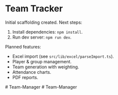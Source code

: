 # Team Tracker

Initial scaffolding created. Next steps:
1. Install dependencies: `npm install`.
2. Run dev server: `npm run dev`.

Planned features:
- Excel import (see `src/lib/excel/parseImport.ts`).
- Player & group management.
- Team generation with weighting.
- Attendance charts.
- PDF reports.

#   T e a m - M a n a g e r  
 #   T e a m - M a n a g e r  
 